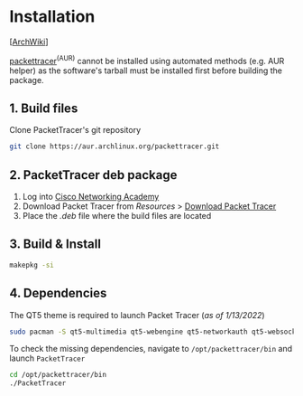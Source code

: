 # Installation

[[ArchWiki](https://wiki.archlinux.org/title/PacketTracer)]

[packettracer](https://aur.archlinux.org/packages/packettracer/)<sup>(AUR)</sup>
cannot be installed using automated methods (e.g. AUR helper) as the software's
tarball must be installed first before building the package.

## 1. Build files

Clone PacketTracer's git repository
```sh
git clone https://aur.archlinux.org/packettracer.git
```

## 2. PacketTracer deb package

1. Log into [Cisco Networking Academy](https://www.netacad.com/)
2. Download Packet Tracer from _Resources_ > [Download Packet Tracer](https://www.netacad.com/portal/resources/packet-tracer)
3. Place the _.deb_ file where the build files are located

## 3. Build & Install

```sh
makepkg -si
```

## 4. Dependencies

The QT5 theme is required to launch Packet Tracer (*as of 1/13/2022*)
```sh
sudo pacman -S qt5-multimedia qt5-webengine qt5-networkauth qt5-websockets qt5-script qt5-speech qt5svg
```

To check the missing dependencies, navigate to `/opt/packettracer/bin` and
launch `PacketTracer`
```sh
cd /opt/packettracer/bin
./PacketTracer
```
